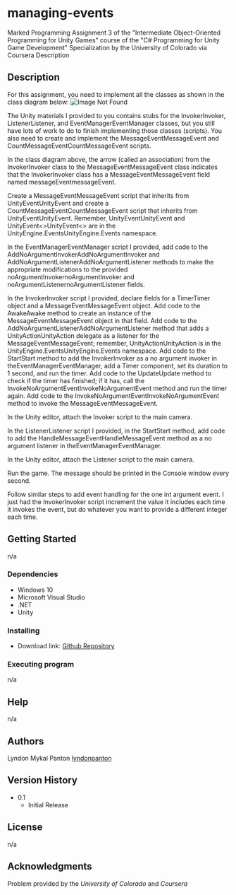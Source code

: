# managing-events
Marked Programming Assignment 3 of the "Intermediate Object-Oriented Programming for Unity Games" course of the "C# Programming for Unity Game Development" Specialization by the University of Colorado via Coursera Description

## Description
For this assignment, you need to implement all the classes as shown in the class diagram below:
![Image Not Found](https://www.google.com)

The Unity materials I provided to you contains stubs for the InvokerInvoker, ListenerListener, and EventManagerEventManager classes, but you still have lots of work to do to finish implementing those classes (scripts). You also need to create and implement the MessageEventMessageEvent and CountMessageEventCountMessageEvent scripts.

In the class diagram above, the arrow (called an association) from the InvokerInvoker class to the MessageEventMessageEvent class indicates that the InvokerInvoker class has a MessageEventMessageEvent field named messageEventmessageEvent.

Create a MessageEventMessageEvent script that inherits from UnityEventUnityEvent and create a CountMessageEventCountMessageEvent script that inherits from UnityEvent<int>UnityEvent<int>. Remember, UnityEventUnityEvent and UnityEvent<>UnityEvent<> are in the UnityEngine.EventsUnityEngine.Events namespace.

In the EventManagerEventManager script I provided, add code to the AddNoArgumentInvokerAddNoArgumentInvoker and AddNoArgumentListenerAddNoArgumentListener methods to make the appropriate modifications to the provided noArgumentInvokernoArgumentInvoker and noArgumentListenernoArgumentListener fields.

In the InvokerInvoker script I provided, declare fields for a TimerTimer object and a MessageEventMessageEvent object. Add code to the AwakeAwake method to create an instance of the MessageEventMessageEvent object in that field. Add code to the AddNoArgumentListenerAddNoArgumentListener method that adds a UnityActionUnityAction delegate as a listener for the MessageEventMessageEvent; remember, UnityActionUnityAction is in the UnityEngine.EventsUnityEngine.Events namespace. Add code to the StartStart method to add the InvokerInvoker as a no argument invoker in theEventManagerEventManager, add a Timer component, set its duration to 1 second, and run the timer. Add code to the UpdateUpdate method to check if the timer has finished; if it has, call the InvokeNoArgumentEventInvokeNoArgumentEvent method and run the timer again. Add code to the InvokeNoArgumentEventInvokeNoArgumentEvent method to invoke the MessageEventMessageEvent.

In the Unity editor, attach the Invoker script to the main camera.

In the ListenerListener script I provided, in the StartStart method, add code to add the HandleMessageEventHandleMessageEvent method as a no argument listener in theEventManagerEventManager.

In the Unity editor, attach the Listener script to the main camera.

Run the game. The message should be printed in the Console window every second.

Follow similar steps to add event handling for the one int argument event. I just had the InvokerInvoker script increment the value it includes each time it invokes the event, but do whatever you want to provide a different integer each time.

## Getting Started

n/a

### Dependencies

* Windows 10
* Microsoft Visual Studio
* .NET
* Unity

### Installing

* Download link: [Github Repository](https://github.com/lyndonpanton/managing-events)

### Executing program

n/a

## Help

n/a

## Authors

Lyndon Mykal Panton
[lyndonpanton](https://github.com/lyndonpanton/)

## Version History

* 0.1
    * Initial Release

## License

n/a

## Acknowledgments

Problem provided by the _University of Colorado_ and _Coursera_
